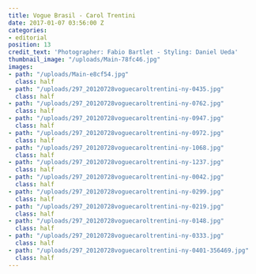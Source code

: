 ```yaml
---
title: Vogue Brasil - Carol Trentini
date: 2017-01-07 03:56:00 Z
categories:
- editorial
position: 13
credit_text: 'Photographer: Fabio Bartlet - Styling: Daniel Ueda'
thumbnail_image: "/uploads/Main-78fc46.jpg"
images:
- path: "/uploads/Main-e8cf54.jpg"
  class: half
- path: "/uploads/297_20120728voguecaroltrentini-ny-0435.jpg"
  class: half
- path: "/uploads/297_20120728voguecaroltrentini-ny-0762.jpg"
  class: half
- path: "/uploads/297_20120728voguecaroltrentini-ny-0947.jpg"
  class: half
- path: "/uploads/297_20120728voguecaroltrentini-ny-0972.jpg"
  class: half
- path: "/uploads/297_20120728voguecaroltrentini-ny-1068.jpg"
  class: half
- path: "/uploads/297_20120728voguecaroltrentini-ny-1237.jpg"
  class: half
- path: "/uploads/297_20120728voguecaroltrentini-ny-0042.jpg"
  class: half
- path: "/uploads/297_20120728voguecaroltrentini-ny-0299.jpg"
  class: half
- path: "/uploads/297_20120728voguecaroltrentini-ny-0219.jpg"
  class: half
- path: "/uploads/297_20120728voguecaroltrentini-ny-0148.jpg"
  class: half
- path: "/uploads/297_20120728voguecaroltrentini-ny-0333.jpg"
  class: half
- path: "/uploads/297_20120728voguecaroltrentini-ny-0401-356469.jpg"
  class: half
---
```


